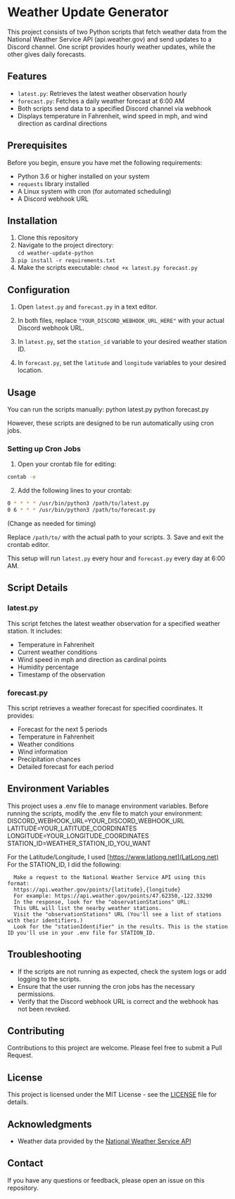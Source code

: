 # Weather Update Generator

This project consists of two Python scripts that fetch weather data from the National Weather Service API (api.weather.gov) and send updates to a Discord channel. One script provides hourly weather updates, while the other gives daily forecasts.

## Features

- `latest.py`: Retrieves the latest weather observation hourly
- `forecast.py`: Fetches a daily weather forecast at 6:00 AM
- Both scripts send data to a specified Discord channel via webhook
- Displays temperature in Fahrenheit, wind speed in mph, and wind direction as cardinal directions

## Prerequisites

Before you begin, ensure you have met the following requirements:

- Python 3.6 or higher installed on your system
- `requests` library installed
- A Linux system with cron (for automated scheduling)
- A Discord webhook URL

## Installation

1. Clone this repository
2.  Navigate to the project directory:  
   `cd weather-update-python`
3. `pip install -r requirements.txt`
4. Make the scripts executable: `chmod +x latest.py forecast.py`

## Configuration

1. Open `latest.py` and `forecast.py` in a text editor.

2. In both files, replace `"YOUR_DISCORD_WEBHOOK_URL_HERE"` with your actual Discord webhook URL.

3. In `latest.py`, set the `station_id` variable to your desired weather station ID.

4. In `forecast.py`, set the `latitude` and `longitude` variables to your desired location.

## Usage

You can run the scripts manually:
python latest.py
python forecast.py

However, these scripts are designed to be run automatically using cron jobs.

### Setting up Cron Jobs

1. Open your crontab file for editing:
```bash
contab -e
```
2. Add the following lines to your crontab:
```bash
0 * * * * /usr/bin/python3 /path/to/latest.py
0 6 * * * /usr/bin/python3 /path/to/forecast.py
```
(Change as needed for timing)

Replace `/path/to/` with the actual path to your scripts.
3. Save and exit the crontab editor.

This setup will run `latest.py` every hour and `forecast.py` every day at 6:00 AM.

## Script Details

### latest.py

This script fetches the latest weather observation for a specified weather station. It includes:

- Temperature in Fahrenheit
- Current weather conditions
- Wind speed in mph and direction as cardinal points
- Humidity percentage
- Timestamp of the observation

### forecast.py

This script retrieves a weather forecast for specified coordinates. It provides:

- Forecast for the next 5 periods
- Temperature in Fahrenheit
- Weather conditions
- Wind information
- Precipitation chances
- Detailed forecast for each period

## Environment Variables

This project uses a .env file to manage environment variables. Before running the scripts, modify the .env file to match your environment:
DISCORD_WEBHOOK_URL=YOUR_DISCORD_WEBHOOK_URL
LATITUDE=YOUR_LATITUDE_COORDINATES
LONGITUDE=YOUR_LONGITUDE_COORDINATES
STATION_ID=WEATHER_STATION_ID_YOU_WANT

  For the Latitude/Longitude, I used [https://www.latlong.net](LatLong.net)
  For the STATION_ID, I did the following:
``` 
  Make a request to the National Weather Service API using this format:
  https://api.weather.gov/points/{latitude},{longitude}
  For example: https://api.weather.gov/points/47.62350,-122.33290
  In the response, look for the "observationStations" URL:
  This URL will list the nearby weather stations.
  Visit the "observationStations" URL (You'll see a list of stations with their identifiers.)
  Look for the "stationIdentifier" in the results. This is the station ID you'll use in your .env file for STATION_ID.
```

## Troubleshooting

- If the scripts are not running as expected, check the system logs or add logging to the scripts.
- Ensure that the user running the cron jobs has the necessary permissions.
- Verify that the Discord webhook URL is correct and the webhook has not been revoked.

## Contributing

Contributions to this project are welcome. Please feel free to submit a Pull Request.

## License

This project is licensed under the MIT License - see the [LICENSE](LICENSE) file for details.

## Acknowledgments

- Weather data provided by the [National Weather Service API](https://www.weather.gov/documentation/services-web-api)

## Contact

If you have any questions or feedback, please open an issue on this repository.
